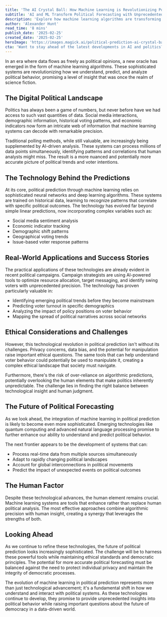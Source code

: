 ```yaml
---
title: 'The AI Crystal Ball: How Machine Learning is Revolutionizing Political Predictions'
subtitle: 'AI and ML Transform Political Forecasting with Unprecedented Accuracy'
description: 'Explore how machine learning algorithms are transforming political forecasting in 2025, offering unprecedented insights into voter behavior and election outcomes. Understand the technological advancements, real-world applications, and ethical considerations that are shaping the future of political prediction.'
author: 'Alexander Hunt'
read_time: '8 mins'
publish_date: '2025-02-25'
created_date: '2025-02-25'
heroImage: 'https://images.magick.ai/political-prediction-ai-crystal-ball.jpg'
cta: 'Want to stay ahead of the latest developments in AI and politics? Follow us on LinkedIn for regular insights into how technology is reshaping our democratic future.'
---
```


In an era where data flows as freely as political opinions, a new oracle has emerged in the form of machine learning algorithms. These sophisticated systems are revolutionizing how we understand, predict, and analyze political behavior, promising a level of insight that was once the realm of science fiction.

## The Digital Political Landscape

Politics has always been a game of numbers, but never before have we had access to such vast quantities of data. Social media interactions, demographic information, historical voting patterns, and economic indicators now form an intricate web of information that machine learning systems can decode with remarkable precision.

Traditional polling methods, while still valuable, are increasingly being supplemented by AI-driven analysis. These systems can process millions of data points simultaneously, identifying patterns and correlations that human analysts might miss. The result is a more nuanced and potentially more accurate picture of political trends and voter intentions.

## The Technology Behind the Predictions

At its core, political prediction through machine learning relies on sophisticated neural networks and deep learning algorithms. These systems are trained on historical data, learning to recognize patterns that correlate with specific political outcomes. The technology has evolved far beyond simple linear predictions, now incorporating complex variables such as:

- Social media sentiment analysis
- Economic indicator tracking
- Demographic shift patterns
- Geographical voting trends
- Issue-based voter response patterns

## Real-World Applications and Success Stories

The practical applications of these technologies are already evident in recent political campaigns. Campaign strategists are using AI-powered tools to optimize resource allocation, target messaging, and identify swing voters with unprecedented precision. The technology has proven particularly valuable in:

- Identifying emerging political trends before they become mainstream
- Predicting voter turnout in specific demographics
- Analyzing the impact of policy positions on voter behavior
- Mapping the spread of political narratives across social networks

## Ethical Considerations and Challenges

However, this technological revolution in political prediction isn't without its challenges. Privacy concerns, data bias, and the potential for manipulation raise important ethical questions. The same tools that can help understand voter behavior could potentially be used to manipulate it, creating a complex ethical landscape that society must navigate.

Furthermore, there's the risk of over-reliance on algorithmic predictions, potentially overlooking the human elements that make politics inherently unpredictable. The challenge lies in finding the right balance between technological insight and human judgment.

## The Future of Political Forecasting

As we look ahead, the integration of machine learning in political prediction is likely to become even more sophisticated. Emerging technologies like quantum computing and advanced natural language processing promise to further enhance our ability to understand and predict political behavior.

The next frontier appears to be the development of systems that can:

- Process real-time data from multiple sources simultaneously
- Adapt to rapidly changing political landscapes
- Account for global interconnections in political movements
- Predict the impact of unexpected events on political outcomes

## The Human Factor

Despite these technological advances, the human element remains crucial. Machine learning systems are tools that enhance rather than replace human political analysis. The most effective approaches combine algorithmic precision with human insight, creating a synergy that leverages the strengths of both.

## Looking Ahead

As we continue to refine these technologies, the future of political prediction looks increasingly sophisticated. The challenge will be to harness these powerful tools while maintaining ethical standards and democratic principles. The potential for more accurate political forecasting must be balanced against the need to protect individual privacy and maintain the integrity of democratic processes.

The evolution of machine learning in political prediction represents more than just technological advancement; it's a fundamental shift in how we understand and interact with political systems. As these technologies continue to develop, they promise to provide unprecedented insights into political behavior while raising important questions about the future of democracy in a data-driven world.